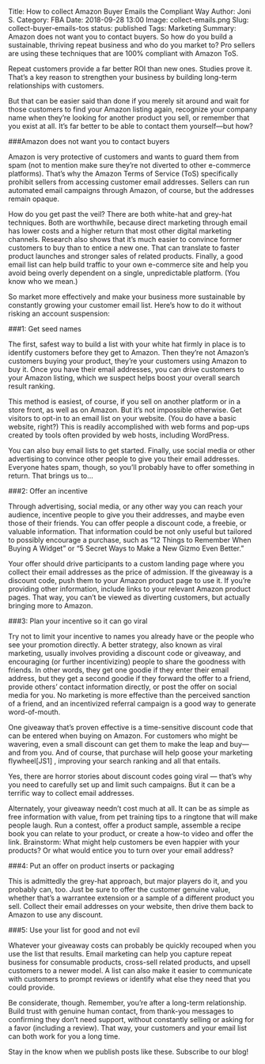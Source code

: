 Title: How to collect Amazon Buyer Emails the Compliant Way
Author: Joni S.
Category: FBA
Date: 2018-09-28 13:00
Image: collect-emails.png
Slug: collect-buyer-emails-tos
status: published
Tags: Marketing
Summary: Amazon does not want you to contact buyers. So how do you build a sustainable, thriving repeat business and who do you market to? Pro sellers are using these techniques that are 100% compliant with Amazon ToS.

<p class="Class2">Repeat customers provide a far better ROI than new ones. Studies prove it. That’s a key reason to strengthen your business by building long-term relationships with customers.
</p>

<p class="Class2">But that can be easier said than done if you merely sit around and wait for those customers to find your Amazon listing again, recognize your company name when they’re looking for another product you sell, or remember that you exist at all. It’s far better to be able to contact them yourself—but how?
</p>

###Amazon does not want you to contact buyers
<p class="Class2">Amazon is very protective of customers and wants to guard them from spam (not to mention make sure they’re not diverted to other e-commerce platforms). That’s why the Amazon Terms of Service (ToS) specifically prohibit sellers from accessing customer email addresses. Sellers can run automated email campaigns through Amazon, of course, but the addresses remain opaque.
</p>

<p class="Class2">How do you get past the veil? There are both white-hat and grey-hat techniques. Both are worthwhile, because direct marketing through email has lower costs and a higher return that most other digital marketing channels. Research also shows that it’s much easier to convince former customers to buy than to entice a new one. That can translate to faster product launches and stronger sales of related products. Finally, a good email list can help build traffic to your own e-commerce site and help you avoid being overly dependent on a single, unpredictable platform. (You know who we mean.)
</p>

<p class="Class2">So market more effectively and make your business more sustainable by constantly growing your customer email list. Here’s how to do it without risking an account suspension:
</p>



###1: Get seed names
<p class="Class2">The first, safest way to build a list with your white hat firmly in place is to identify customers before they get to Amazon. Then they’re not Amazon’s customers buying your product, they’re your customers using Amazon to buy it. Once you have their email addresses, you can drive customers to your Amazon listing, which we suspect helps boost your overall search result ranking.
</p>

<p class="Class2">This method is easiest, of course, if you sell on another platform or in a store front, as well as on Amazon. But it’s not impossible otherwise. Get visitors to opt-in to an email list on your website. (You do have a basic website, right?) This is readily accomplished with web forms and pop-ups created by tools often provided by web hosts, including WordPress.
</p>

<p class="Class2">You can also buy email lists to get started. Finally, use social media or other advertising to convince other people to give you their email addresses. Everyone hates spam, though, so you’ll probably have to offer something in return. That brings us to…
</p>


###2: Offer an incentive
<p class="Class2">Through advertising, social media, or any other way you can reach your audience, incentive people to give you their addresses, and maybe even those of their friends. You can offer people a discount code, a freebie, or valuable information. That information could be not only useful but tailored to possibly encourage a purchase, such as “12 Things to Remember When Buying A Widget” or “5 Secret Ways to Make a New Gizmo Even Better.”
</p>

<p class="Class2">Your offer should drive participants to a custom landing page where you collect their email addresses as the price of admission. If the giveaway is a discount code, push them to your Amazon product page to use it. If you’re providing other information, include links to your relevant Amazon product pages. That way, you can’t be viewed as diverting customers, but actually bringing more to Amazon.
</p>

###3: Plan your incentive so it can go viral
<p class="Class2">Try not to limit your incentive to names you already have or the people who see your promotion directly. A better strategy, also known as viral marketing, usually involves providing a discount code or giveaway, and encouraging (or further incentivizing) people to share the goodness with friends. In other words, they get one goodie if they enter their email address, but they get a second goodie if they forward the offer to a friend, provide others’ contact information directly, or post the offer on social media for you. No marketing is more effective than the perceived sanction of a friend, and an incentivized referral campaign is a good way to generate word-of-mouth.
</p>

<p class="Class2">One giveaway that’s proven effective is a time-sensitive discount code that can be entered when buying on Amazon. For customers who might be wavering, even a small discount can get them to make the leap and buy—and from you. And of course, that purchase will help goose your marketing flywheel[JS1] , improving your search ranking and all that entails.
</p>

<p class="Class2">Yes, there are horror stories about discount codes going viral — that’s why you need to carefully set up and limit such campaigns. But it can be a terrific way to collect email addresses.
</p>

<p class="Class2">Alternately, your giveaway needn’t cost much at all. It can be as simple as free information with value, from pet training tips to a ringtone that will make people laugh. Run a contest, offer a product sample, assemble a recipe book you can relate to your product, or create a how-to video and offer the link. Brainstorm: What might help customers be even happier with your products? Or what would entice you to turn over your email address?
</p>


###4: Put an offer on product inserts or packaging
<p class="Class2">This is admittedly the grey-hat approach, but major players do it, and you probably can, too. Just be sure to offer the customer genuine value, whether that’s a warrantee extension or a sample of a different product you sell. Collect their email addresses on your website, then drive them back to Amazon to use any discount.
</p>

###5: Use your list for good and not evil
<p class="Class2">Whatever your giveaway costs can probably be quickly recouped when you use the list that results. Email marketing can help you capture repeat business for consumable products, cross-sell related products, and upsell customers to a newer model. A list can also make it easier to communicate with customers to prompt reviews or identify what else they need that you could provide.
</p>

<p class="Class2">Be considerate, though. Remember, you’re after a long-term relationship. Build trust with genuine human contact, from thank-you messages to confirming they don’t need support, without constantly selling or asking for a favor (including a review). That way, your customers and your email list can both work for you a long time.
</p>




<p class="Class2">Stay in the know when we publish posts like these. Subscribe to our blog!</p>
</p>

